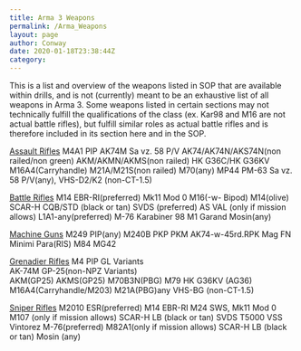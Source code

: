 ```yaml
---
title: Arma 3 Weapons
permalink: /Arma_Weapons
layout: page
author: Conway
date: 2020-01-18T23:38:44Z
category: 
---
```

This is a list and overview of the weapons listed in SOP that are available within drills, and is not (currently) meant to be an exhaustive list of all weapons in Arma 3. Some weapons listed in certain sections may not technically fulfill the qualifications of the class (ex. Kar98 and M16 are not actual battle rifles), but fulfill similar roles as actual battle rifles and is therefore included in its section here and in the SOP.

<u>Assault Rifles</u>
M4A1 PIP
AK74M
Sa vz. 58 P/V
AK74/AK74N/AKS74N(non railed/non green)
AKM/AKMN/AKMS(non railed)
HK G36C/HK G36KV
M16A4(Carryhandle)
M21A/M21S(non railed)
M70(any)
MP44
PM-63
Sa vz. 58 P/V(any),
VHS-D2/K2 (non-CT-1.5)

<u>Battle Rifles</u>
M14 EBR-RI(preferred)
Mk11 Mod 0
M16(-w- Bipod)
M14(olive)
SCAR-H CQB/STD (black or tan)
SVDS (preferred)
AS VAL (only if mission allows)
L1A1-any(preferred)
M-76
Karabiner 98
M1 Garand
Mosin(any)

<u>Machine Guns</u>
M249 PIP(any)
M240B
PKP
PKM
AK74-w-45rd.RPK Mag
FN Minimi Para(RIS)
M84
MG42

<u>Grenadier Rifles</u>
M4 PIP GL Variants	
AK-74M GP-25(non-NPZ Variants)	
AKM(GP25)
AKMS(GP25)
M70B3N(PBG)
M79
HK G36KV (AG36)
M16A4(Carryhandle/M203)
M21A(PBG)any
VHS-BG (non-CT-1.5)

<u>Sniper Rifles</u>
M2010 ESR(preferred)
M14 EBR-RI
M24 SWS,
Mk11 Mod 0
M107 (only if mission allows)
SCAR-H LB (black or tan)
SVDS
T5000
VSS Vintorez
M-76(preferred)
M82A1(only if mission allows)
SCAR-H LB (black or tan)
Mosin (any)